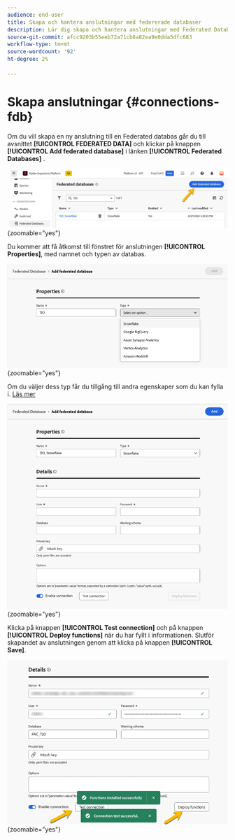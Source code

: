 ```yaml
---
audience: end-user
title: Skapa och hantera anslutningar med federerade databaser
description: Lär dig skapa och hantera anslutningar med Federated Databases
source-git-commit: afcc9203b55eeb72a71cb8a82ea9e0dda5dfc683
workflow-type: tm+mt
source-wordcount: '92'
ht-degree: 2%

---
```


# Skapa anslutningar {#connections-fdb}

Om du vill skapa en ny anslutning till en Federated databas går du till avsnittet **[!UICONTROL FEDERATED DATA]** och klickar på knappen **[!UICONTROL Add federated database]** i länken **[!UICONTROL Federated Databases]** .

![](assets/connections_list.png){zoomable="yes"}

Du kommer att få åtkomst till fönstret för anslutningen **[!UICONTROL Properties]**, med namnet och typen av databas.

![](assets/connections_name.png){zoomable="yes"}

Om du väljer dess typ får du tillgång till andra egenskaper som du kan fylla i. [Läs mer](federated-db.md)

![](assets/connections_details.png){zoomable="yes"}

Klicka på knappen **[!UICONTROL Test connection]** och på knappen **[!UICONTROL Deploy functions]** när du har fyllt i informationen.
Slutför skapandet av anslutningen genom att klicka på knappen **[!UICONTROL Save]**.

![](assets/connections_testdeploy.png){zoomable="yes"}

